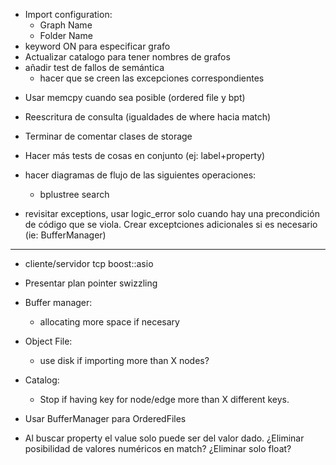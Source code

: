 + Import configuration:
    + Graph Name
    + Folder Name
+ keyword ON para especificar grafo
+ Actualizar catalogo para tener nombres de grafos
+ añadir test de fallos de semántica
    - hacer que se creen las excepciones correspondientes
- Usar memcpy cuando sea posible (ordered file y bpt)
- Reescritura de consulta (igualdades de where hacia match)

- Terminar de comentar clases de storage
- Hacer más tests de cosas en conjunto (ej: label+property)
- hacer diagramas de flujo de las siguientes operaciones:
    - bplustree search
- revisitar exceptions, usar logic_error solo cuando hay una precondición de código que se viola. Crear
  exceptciones adicionales si es necesario (ie: BufferManager)
____________________________

- cliente/servidor tcp boost::asio
- Presentar plan pointer swizzling

- Buffer manager:
    - allocating more space if necesary
- Object File:
    - use disk if importing more than X nodes?
- Catalog:
    - Stop if having key for node/edge more than X different keys.
- Usar BufferManager para OrderedFiles
- Al buscar property el value solo puede ser del valor dado. ¿Eliminar posibilidad de valores numéricos en match? ¿Eliminar solo float?
